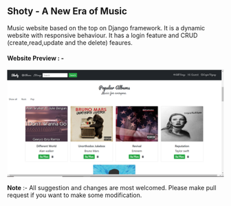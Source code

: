 ## Shoty - A New Era of Music

Music website based on the top on Django framework. It is a dynamic website with responsive behaviour. It has a login feature and CRUD (create,read,update and the delete) feaures.

#### Website Preview : -
<img src="Shoty.PNG" alt="web preview">
<br>

**Note** :-
 All suggestion and changes are most welcomed. Please make pull request if you want to make some modification. 
